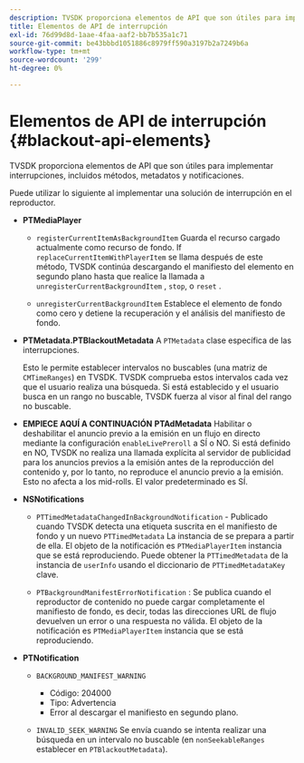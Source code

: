 ```yaml
---
description: TVSDK proporciona elementos de API que son útiles para implementar interrupciones, incluidos métodos, metadatos y notificaciones.
title: Elementos de API de interrupción
exl-id: 76d99d8d-1aae-4faa-aaf2-bb7b535a1c71
source-git-commit: be43bbbd1051886c8979ff590a3197b2a7249b6a
workflow-type: tm+mt
source-wordcount: '299'
ht-degree: 0%

---
```


# Elementos de API de interrupción {#blackout-api-elements}

TVSDK proporciona elementos de API que son útiles para implementar interrupciones, incluidos métodos, metadatos y notificaciones.

Puede utilizar lo siguiente al implementar una solución de interrupción en el reproductor.

* **PTMediaPlayer**

   * `registerCurrentItemAsBackgroundItem` Guarda el recurso cargado actualmente como recurso de fondo. If `replaceCurrentItemWithPlayerItem` se llama después de este método, TVSDK continúa descargando el manifiesto del elemento en segundo plano hasta que realice la llamada a `unregisterCurrentBackgroundItem` , `stop`, o `reset` .

   * `unregisterCurrentBackgroundItem` Establece el elemento de fondo como cero y detiene la recuperación y el análisis del manifiesto de fondo.

* **PTMetadata.PTBlackoutMetadata** A `PTMetadata` clase específica de las interrupciones.

   Esto le permite establecer intervalos no buscables (una matriz de `CMTimeRanges`) en TVSDK. TVSDK comprueba estos intervalos cada vez que el usuario realiza una búsqueda. Si está establecido y el usuario busca en un rango no buscable, TVSDK fuerza al visor al final del rango no buscable.

* **EMPIECE AQUÍ A CONTINUACIÓN** **PTAdMetadata** Habilitar o deshabilitar el anuncio previo a la emisión en un flujo en directo mediante la configuración `enableLivePreroll` a SÍ o NO. Si está definido en NO, TVSDK no realiza una llamada explícita al servidor de publicidad para los anuncios previos a la emisión antes de la reproducción del contenido y, por lo tanto, no reproduce el anuncio previo a la emisión. Esto no afecta a los mid-rolls. El valor predeterminado es SÍ.

* **NSNotifications**

   * `PTTimedMetadataChangedInBackgroundNotification` - Publicado cuando TVSDK detecta una etiqueta suscrita en el manifiesto de fondo y un nuevo `PTTimedMetadata` La instancia de se prepara a partir de ella. El objeto de la notificación es `PTMediaPlayerItem` instancia que se está reproduciendo. Puede obtener la `PTTimedMetadata` de la instancia de `userInfo` usando el diccionario de `PTTimedMetadataKey` clave.

   * `PTBackgroundManifestErrorNotification` : Se publica cuando el reproductor de contenido no puede cargar completamente el manifiesto de fondo, es decir, todas las direcciones URL de flujo devuelven un error o una respuesta no válida. El objeto de la notificación es `PTMediaPlayerItem` instancia que se está reproduciendo.

* **PTNotification**

   * `BACKGROUND_MANIFEST_WARNING`

      * Código: 204000
      * Tipo: Advertencia
      * Error al descargar el manifiesto en segundo plano.
   * `INVALID_SEEK_WARNING` Se envía cuando se intenta realizar una búsqueda en un intervalo no buscable (en `nonSeekableRanges` establecer en `PTBlackoutMetadata`).

